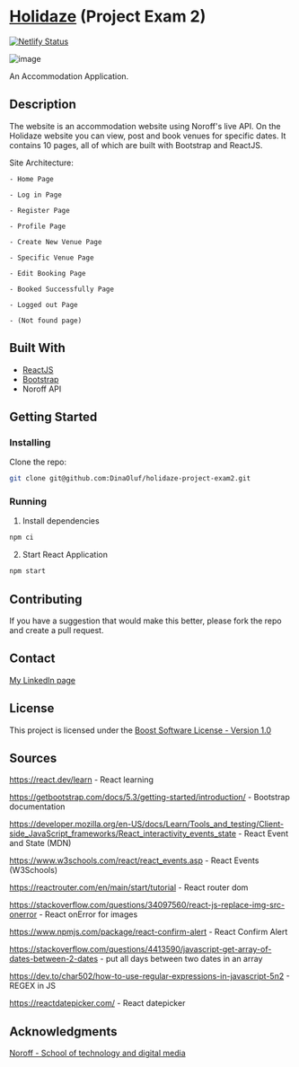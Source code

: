 # [Holidaze](https://holidazeproject.netlify.app/) (Project Exam 2)
[![Netlify Status](https://api.netlify.com/api/v1/badges/f3b25f24-5130-4c72-90af-2cfb289e3a45/deploy-status)](https://app.netlify.com/sites/holidazeproject/deploys)

![image](https://github.com/DinaOluf/holidaze-project-exam2/assets/91533917/48af3569-0fb0-490a-9453-b65a813c0fd8)

An Accommodation Application.


## Description

The website is an accommodation website using Noroff's live API. On the Holidaze website you can view, post and book venues for specific dates. It contains 10 pages, all of which are built with Bootstrap and ReactJS. 

Site Architecture:

    - Home Page 
    
    - Log in Page
    
    - Register Page
    
    - Profile Page
    
    - Create New Venue Page
    
    - Specific Venue Page
    
    - Edit Booking Page
    
    - Booked Successfully Page
    
    - Logged out Page
    
    - (Not found page)


## Built With

- [ReactJS](https://react.dev/)
- [Bootstrap](https://getbootstrap.com/docs/5.2/)
- Noroff API


## Getting Started

### Installing

Clone the repo:

```bash
git clone git@github.com:DinaOluf/holidaze-project-exam2.git
```


### Running

1. Install dependencies
```bash
npm ci
```

2. Start React Application
```bash
npm start 
```


## Contributing

If you have a suggestion that would make this better, please fork the repo and create a pull request.


## Contact

[My LinkedIn page](https://www.linkedin.com/in/dina-olufsen-42922721a/)


## License

This project is licensed under the [Boost Software License - Version 1.0](https://www.boost.org/LICENSE_1_0.txt)


## Sources

https://react.dev/learn - React learning

https://getbootstrap.com/docs/5.3/getting-started/introduction/ - Bootstrap documentation

https://developer.mozilla.org/en-US/docs/Learn/Tools_and_testing/Client-side_JavaScript_frameworks/React_interactivity_events_state - React Event and State (MDN)

https://www.w3schools.com/react/react_events.asp - React Events (W3Schools)

https://reactrouter.com/en/main/start/tutorial - React router dom

https://stackoverflow.com/questions/34097560/react-js-replace-img-src-onerror - React onError for images

https://www.npmjs.com/package/react-confirm-alert - React Confirm Alert 

https://stackoverflow.com/questions/4413590/javascript-get-array-of-dates-between-2-dates - put all days between two dates in an array

https://dev.to/char502/how-to-use-regular-expressions-in-javascript-5n2 - REGEX in JS

https://reactdatepicker.com/ - React datepicker


## Acknowledgments

[Noroff - School of technology and digital media](https://www.noroff.no/)
